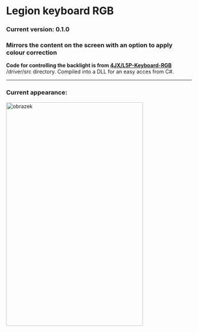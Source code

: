 # Legion keyboard RGB
### Current version: 0.1.0

### Mirrors the content on the screen with an option to apply colour correction 

**Code for controlling the backlight is from [4JX/L5P-Keyboard-RGB](https://github.com/4JX/L5P-Keyboard-RGB)** /driver/src directory. Compiled into a DLL for an easy acces from C#.

---
### Current appearance:
<img width="371" height="605" alt="obrazek" src="https://github.com/user-attachments/assets/741e332b-729d-4904-9805-8712975df7eb" />
